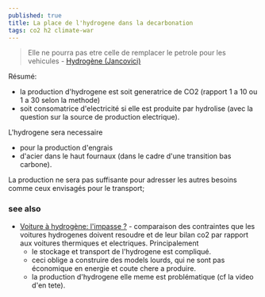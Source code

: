 ```yaml
---
published: true
title: La place de l'hydrogene dans la decarbonation
tags: co2 h2 climate-war
---
```

> Elle ne pourra pas etre celle de remplacer le petrole pour les vehicules - [Hydrogène (Jancovici)](https://www.youtube.com/watch?v=G-fVaYuSkrY)

Résumé:
- la production d'hydrogene est soit generatrice de CO2 (rapport 1 a 10 ou 1 a 30 selon la methode)
- soit consomatrice d'electricité si elle est produite par hydrolise (avec la question sur la source de production electrique).

L'hydrogene sera necessaire
- pour la production d'engrais
- d'acier dans le haut fournaux (dans le cadre d'une transition bas carbone).

La production ne sera pas suffisante pour adresser les autres besoins comme ceux envisagés pour le transport;

### see also
- [Voiture à hydrogène: l'impasse ?](https://www.youtube.com/watch?v=hNMRSUFuHPg&list=PLh9akXp2EH2DutmumXfDECXk3rJdsXS1t&index=5) - comparaison des contraintes que les voitures hydrogenes doivent resoudre et de leur bilan co2 par rapport aux voitures thermiques et electriques. Principalement
	- le stockage et transport de l'hydrogene est compliqué.
	- ceci oblige a construire des models lourds, qui ne sont pas économique en energie et coute chere a produire.
	- la production d'hydrogene elle meme est problématique (cf la video d'en tete).
